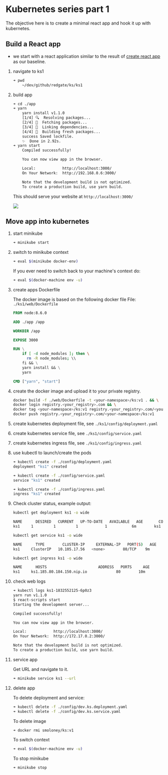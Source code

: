 # Kubernetes series part 1

The objective here is to create a minimal react app and hook it up with kubernetes.

## Build a React app

* we start with a react application similar to the result of [create react app](https://github.com/facebookincubator/create-react-app) as our baseline.

1. navigate to ks1

    ```bash
    ➜ pwd
        ~/dev/github/redgate/ks/ks1
    ```

1. build app

    ```bash
    ➜ cd ./app
    ➜ yarn
        yarn install v1.1.0
        [1/4] 🔍  Resolving packages...
        [2/4] 🚚  Fetching packages...
        [3/4] 🔗  Linking dependencies...
        [4/4] 📃  Building fresh packages...
        success Saved lockfile.
        ✨  Done in 2.92s.
    ➜ yarn start
        Compiled successfully!

        You can now view app in the browser.

        Local:            http://localhost:3000/
        On Your Network:  http://192.168.0.6:3000/

        Note that the development build is not optimized.
        To create a production build, use yarn build.
    ```

    This should serve your website at `http://localhost:3000/`

    ![](./images/app.png)

## Move app into kubernetes

1. start minikube

    ```bash
    ➜ minikube start
    ```

1. switch to minikube context

    ```bash
    ➜ eval $(minikube docker-env)
    ```

    If you ever need to switch back to your machine's context do:

    ```bash
    ➜ eval $(docker-machine env -u)
    ```

1. create apps Dockerfile

    The docker image is based on the following docker file
    File: `./ks1/web/Dockerfile`

    ```dockerfile
    FROM node:8.6.0
    
    ADD ./app /app
    
    WORKDIR /app
    
    EXPOSE 3000
    
    RUN \
        if [ -d node_modules ]; then \
          rm -R node_modules; \\
        fi && \
        yarn install && \
        yarn
    
    CMD ["yarn", "start"]
    ```

2. create the docker image and upload it to your private registry.

    ```bash
    docker build -f ./web/Dockerfile -t <your-namespace>/ks:v1 . && \
    docker login registry.<your_registry>.com && \
    docker tag <your-namespace>/ks:v1 registry.<your_registry>.com/<your-namespace>/ks:v1 && \
    docker push registry.<your_registry>.com/<your-namespace>/ks:v1
    ```

3. create kubernetes deployment file, see `./ks1/config/deployment.yaml`

4. create kubernetes service file, see `./ks1/config/service.yaml`

5. create kubernetes ingress file, see `./ks1/config/ingress.yaml`

6. use kubectl to launch/create the pods

    ```bash
    ➜ kubectl create -f ./config/deployment.yaml
    deployment "ks1" created

    ➜ kubectl create -f ./config/service.yaml
    service "ks1" created
 
    ➜ kubectl create -f ./config/ingress.yaml
    ingress "ks1" created
    ```

7. Check cluster status, example output:

    ```bash
    kubectl get deployment ks1 -o wide
 
    NAME      DESIRED   CURRENT   UP-TO-DATE   AVAILABLE   AGE       CONTAINERS   IMAGES                                   SELECTOR
    ks1     1         1         1            1           6m        ks1        registry.codinghere.com/smoloney/ks:v1   app=ks1
    ```

    ```bash
    kubectl get service ks1 -o wide
 
    NAME      TYPE        CLUSTER-IP     EXTERNAL-IP   PORT(S)   AGE       SELECTOR
    ks1     ClusterIP   10.105.17.56   <none>        80/TCP    9m        app=ks1
    ```

    ```bash
    kubectl get ingress ks1 -o wide
 
    NAME      HOSTS                       ADDRESS   PORTS     AGE
    ks1     ks1.185.80.184.150.nip.io             80        10m
    ```

1. check web logs

    ```bash
    ➜ kubectl logs ks1-1832552125-6p0z3
    yarn run v1.1.0
    $ react-scripts start
    Starting the development server...

    Compiled successfully!

    You can now view app in the browser.

    Local:            http://localhost:3000/
    On Your Network:  http://172.17.0.2:3000/

    Note that the development build is not optimized.
    To create a production build, use yarn build.
    ```

1. service app

    Get URL and navigate to it.
    ```bash
    ➜ minikube service ks1 --url
    ```

1. delete app

    To delete deployment and service:

    ```bash
    ➜ kubectl delete -f ./config/dev.ks.deployment.yaml
    ➜ kubectl delete -f ./config/dev.ks.service.yaml
    ```

    To delete image

    ```bash
    ➜ docker rmi smoloney/ks:v1
    ```

    To switch context

    ```bash
    ➜ eval $(docker-machine env -u)
    ```

    To stop minikube

    ```bash
    ➜ minikube stop
    ```